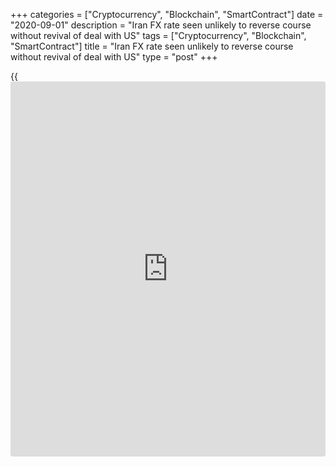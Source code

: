 +++
categories = ["Cryptocurrency", "Blockchain", "SmartContract"]
date = "2020-09-01"
description = "Iran FX rate seen unlikely to reverse course without revival of deal with US"
tags = ["Cryptocurrency", "Blockchain", "SmartContract"]
title = "Iran FX rate seen unlikely to reverse course without revival of deal with US"
type = "post"
+++

{{<iframe id="large-banner" src="https://www.bounty.group/#slide=6.0" width="100%" height="600" scrolling="no" style="border: 0px solid rgb(216, 221, 230); border-radius: 3px;">}}

__

Iran's official exchange rate as of July 17 was just over 42,000 rials
to the dollar. This rate, however, is subsidised by the Iranian
government and reserved for humanitarian imports.

Imports of other essential products use the Integrated Forex Deals
System, locally known as Nima, which gives a rate of around 154,000
rials.

The parallel or open-market rate is applied to all other exports and
used by local currency traders. According to Bonbast, a [website](https://www.playgroundfx.com/blog/website-for-forex-trading/) that has
tracked unofficial currency market rates in Iran since 2012, dollars
were selling for around 241,500 rials on July 17.

Fereydoun Khavand, a French-Iranian economist based in Paris, blames the
Central Bank of Iran (CBI) for failing to preserve the value of the
national currency, by printing money since the mid 2000s.

CBI governor Abdolnaser Hemmati recently stated that the bank had
injected $288 billion into the foreign-exchange market over the last 15
years to control the rate of exchange. Yet despite the apparent failure
of this strategy, Iran’s president, Hassan Rouhani, has instructed the
central bank to continue the intervention.

### Dollar problem

Most of this US currency has come from oil sales and non-oil exports to
neighbouring countries such as Iraq, UAE and Turkey. The problem Iran
faces now is that a combination of [sanctions][1] and reduced demand for
oil since the coronavirus pandemic began mean it has fewer dollars at
its disposal.

![Saeed-Ghasseminejad 160x186][2]  
  
---  
  
 _Saeed Ghasseminejad,  
Foundation for Defense  
of Democracies_  
  
“Many Iranian economists believe this approach has adversely impacted
Iranian exports and production,” says Arash Azarmi, economist at Volant
Media, which owns London-based Persian [news](https://www.letsplayfx.com/blog/forex-news-website/) channel Iran International.
“Countries weaken their currency to stimulate exports, but Iran has done
the opposite, which is a major reason why the economy and the rial are
deteriorating.”

Iran’s exports have fallen dramatically during the pandemic, but the
depreciation of the rial is more of a price correction, suggests Saeed
Ghasseminejad, senior Iran and financial economics adviser at the
Washington-based Foundation for Defense of Democracies.

“Had Tehran allowed the exchange rate to be discovered through market
forces, we probably would not have seen the big spikes that we have
seen,” he says. “However, the central bank resists market forces and
defends the rial for as long as it can before at some point giving up,
leading to enormous market corrections.”

Another factor is that the dollar and euro have become commodities in
Iran, with ordinary people looking at foreign currency as an investment
opportunity, according to Bonbast spokesperson Ray Kazemi.

Kazemi tells Euromoney that the government’s efforts to keep the value
of the rial artificially high have only served to increase the import of
foreign goods, causing further foreign currency outflows.

### Changing balance

In mid June, the Tehran Times reported that the new parliament had
proposed strengthening economic diplomacy and changing the pattern of
oil and oil-products exports, to shift the country's foreign exchange
balance.

The new parliament may be offering schemes and policies to repair Iran’s
economy, but Azarmi at Volant cautions that this approach has been
unsuccessful for previous administrations.

![Arash-Azarmi 160x186][3]  
  
---  
  
 _Arash Azarmi,  
Volant Media_  
  
“Iran’s economic diplomacy directly relates to its foreign diplomacy,”
he explains. “Many economists and political scientists propose that the
country has no option but to foster better global relations in order to
stimulate economic growth and benefit from foreign investment.

“However, many Iranian political programmes do not follow this
trajectory.”

Even the trade relationships Iran does have, such as with neighbouring
countries and with China, are under considerable strain due to the
Covid-19 crisis. According to recent media reports, Iran and China are
working on a pact to allow Chinese investment into many sectors of the
economy in return for oil supplies.

“Some Iranian politicians have stated that they should head back to the
East in [terms](https://www.fintechee.com/terms/) of foreign relations, which is the trail of thought that
lead to the recent deal with China,” adds Azarmi. “Despite this formal
agreement, the reality is that even China is accommodating the US
sanctions and many Chinese companies have left Iran because of this.
Therefore, it seems that such agreements are not worth the paper they
are written on.”

Kazemi is also sceptical about the value of such an approach, noting
that due to [the severe US sanctions][4] no country is willing to buy
Iran's oil, even it is a barter in the form of goods versus oil.

“Only China buys oil from Iran on a very limited basis, which is more
about addressing Iran’s past debts to China,” he says.

### Foreign [policy](https://www.fintechee.com/policy/)

Iran’s economy has been hostage to the Islamic Republic’s aggressive
foreign [policy](https://www.fintechee.com/policy/), says Ghasseminejad at FDD.

“Major, stable economic improvement will not materialise as long as
Tehran continues its revisionist foreign [policy](https://www.fintechee.com/policy/) and support for
terrorism,” he says.

![Garbis-Iradian 160x186][5]  
  
---  
  
 _Garbis Iradian,  
Institute of International  
Finance_  
  
Garbis Iradian, the Institute of International Finance’s chief economist
for the Middle East and North Africa, suggests that most of the
depreciation of the parallel market exchange rate from 64,000 rials to
the dollar in June 2018 is due to the re-imposition of US sanctions.

However, he also accepts that economic diplomacy and changes to oil and
oil-products exports alone will do little to boost Iran’s access to
dollars.

Despite the likely continued scarcity of US currency, Azarmi says it is
possible the government and central bank will try to limit demand again
while simultaneously making the rial artificially stronger.

“If these policies are enacted, we may see an artificial calmness in the
market,” he adds. “However, this is unsustainable, and economic reality
will soon reappear in what seems like a tragic cycle.”

Kazemi says the effective value of the rial will continue to fall and
that the only possible hope for Iran is a change of administration in
the White House.

“Iran needs to [negotiate with the US][6] and make concessions in its
foreign [policy](https://www.fintechee.com/policy/),” he concludes. “President Donald Trump has signalled his
willingness to discuss a new deal with Iran, but the Iranian leadership
has vehemently rejected any new negotiations.

“Iran will be hoping that Joe Biden is elected in November, as the
nuclear deal was Obama’s and Biden's legacy, and Biden as president
would most probably try to revive it.”

   1. www.euromoney.com/article/b12kqkpvbzbv5k/iran-sanctions-special-focus
   2. /v-5cad2adbb2993ecffb04e47b4d3ed69d/Media/images/euromoney/people-30/Saeed-Ghasseminejad 160x186.jpg
   3. /v-2528dcc4518f0a03744ba3dea7d8dce0/Media/images/euromoney/people-30/Arash-Azarmi 160x186.jpg
   4. www.euromoney.com/article/b12kqhbr9g86nw/irans-bankers-wait-for-trumps-next-move
   5. /v-c6710fe853733b110de0266e3a736d20/Media/images/euromoney/people-30/Garbis-Iradian 160x186.jpg
   6. www.euromoney.com/article/b1c2xxrk93qhd7/banking-how-long-can-iran-hold